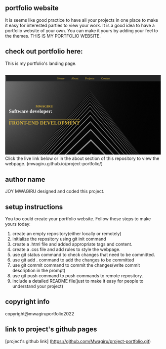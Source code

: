 ## portfolio website
It is seems like good practice to have all your projects in one place to make it easy for interested parties to view your work. It is a good idea to have a portfolio website of your own. You can make it yours by adding your feel to the themes. THIS IS MY PORTFOLIO WEBSITE.
## check out portfolio here:
This is my portfolio's landing page.
##
![Getting Started](./images/Screenshot%20from%202022-04-01%2009-36-09.png)
Click the live link below or in the about section of this repository to view the webpage.
(mwagiru.github.io/project-portfolio/)
## author name
JOY MWAGIRU designed and coded this project.
## setup instructions
You too could create your portfolio website. Follow these steps to make yours today:
1. create an empty repository(either locally or remotely)
2. initialize the repository using git init command
3. create a .html file and added appropriate tags and content.
4. create a .css file and add rules to style the webpage.
5. use git status command to check changes that need to be committed.
6. use git add . command to add the changes to be committed
7. use git commit command to commit the changes(write commit description in the prompt)
8. use git push command to push commands to remote repository.
9. include a detailed README file(just to make it easy for people to understand your project)
## copyright info
copyright@mwagiruportfolio2022
## link to project's github pages
[project's github link] (https://github.com/Mwagiru/project-portfolio.git)
